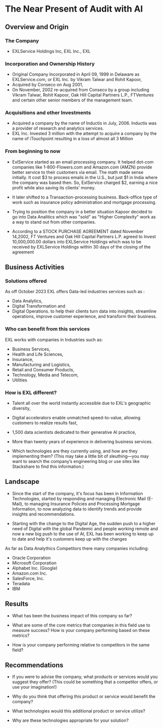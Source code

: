 # The Near Present of Audit with AI

## Overview and Origin

### The Company
* EXLService Holdings Inc, EXL Inc., EXL

### Incorporation and Ownership History
* Original Company Incorporated in April 09, 1999 in Delaware as EXLService.com, or EXL Inc. by Vikram Talwar and Rohit Kapoor,
* Acquired by Conseco on Aug 2001,
* On November, 2002 re-acquired from Conseco by a group including Vikram Talwar, Rohit Kapoor, Oak Hill Capital Partners L.P., FTVentures and certain other senior members of the management team.

### Acquisitions and other Investments
* Acquired a company by the name of Inductis in July, 2006. Inductis was a provider of research and analytics services.
* EXL Inc. Invested 3 million with the attempt to acquire a company by the name of iTouchpoint resulting in a loss of almost all 3 Million

### From beginning to now
* ExlService started as an email processing company. It helped dot-com companies like 1-800-Flowers.com and Amazon.com (AMZN) provide better service to their customers via email. The math made sense initially. It cost $3 to process emails in the U.S., but just $1 in India where the company was based then. So, ExlService charged $2, earning a nice profit while also saving its clients' money.
* It later shifted to a Transaction-processing business. Back-office type of work such as insurance policy administration and mortgage processing.
* Trying to position the company in a better situation Kapoor decided to go into Data Analitics which was "sold" as "Higher Complexity" work as a way to stand out from other companies.

* According to a STOCK PURCHASE AGREEMENT dated November 14,2002, FT Ventures and Oak Hill Capital Partners L.P. agreed to Invest 10,000,000.00 dollars into EXLService Holdings which was to be received by EXLService Holdings within 30 days of the closing of the agreement

## Business Activities

### Solutions offered
As off October 2023 EXL offers Data-led industries services such as :
*   Data Analytics,
*   Digital Transformation and
*   Digital Operations.
to help their clients turn data into insights, streamline operations, improve customer experience, and transform their business.

### Who can benefit from this services
EXL works with companies in Industries such as:
* Business Services,
* Health and Life Sciences,
* Insurance,
* Manufacturing and Logistics,
* Retail and Consumer Products,
* Technology, Media and Telecom,
* Utilities

### How is EXL different?
* Talent all over the world instantly accessible due to EXL's geographic diversity,
* Digital accelerators enable unmatched speed-to-value, allowing customers to realize results fast,
* 1,500 data scientists dedicated to their generative AI practice,
* More than twenty years of experience in delivering business services.

* Which technologies are they currently using, and how are they implementing them? (This may take a little bit of sleuthing&mdash;you may want to search the company’s engineering blog or use sites like Stackshare to find this information.)

## Landscape

* Since the start of the company, it's focus has been in Information Technologies, started by responding and managing Electronic Mail (E-Mail), to managing Insurance Policies and Processing Mortgage Information, to now analyzing data to identify trends and provide insights and recommendations.
  
* Starting with the change to the Digital Age, the sudden push to a higher need of Digital with the global Pandemic and people working remote and now a new big push to the use of AI, EXL has been working to keep up to date and help it's customers keep up with the changes
  
As far as Data Analythics Competitors there many companies including:
*   Oracle Corporation
*   Microsoft Corporation
*   Alphabet Inc. (Google)
*   Amazon.com Inc.
*   SalesForce, Inc.
*   Teradata
*   IBM

## Results

* What has been the business impact of this company so far?

* What are some of the core metrics that companies in this field use to measure success? How is your company performing based on these metrics?

* How is your company performing relative to competitors in the same field?

## Recommendations

* If you were to advise the company, what products or services would you suggest they offer? (This could be something that a competitor offers, or use your imagination!)

* Why do you think that offering this product or service would benefit the company?

* What technologies would this additional product or service utilize?

* Why are these technologies appropriate for your solution?
